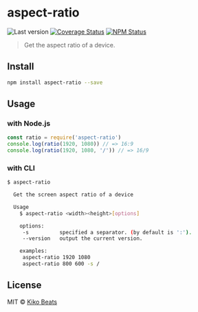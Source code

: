 # aspect-ratio

![Last version](https://img.shields.io/github/tag/Kikobeats/aspect-ratio.svg?style=flat-square)
[![Coverage Status](https://img.shields.io/coveralls/Kikobeats/aspect-ratio.svg?style=flat-square)](https://coveralls.io/github/Kikobeats/aspect-ratio.)
[![NPM Status](https://img.shields.io/npm/dm/aspect-ratio.svg?style=flat-square)](https://www.npmjs.org/package/aspect-ratio.)

> Get the aspect ratio of a device.

## Install

```bash
npm install aspect-ratio --save
```

## Usage

### with Node.js

```js
const ratio = require('aspect-ratio')
console.log(ratio(1920, 1080)) // => 16:9
console.log(ratio(1920, 1080, '/')) // => 16/9
```

### with CLI

```bash
$ aspect-ratio

  Get the screen aspect ratio of a device

  Usage
    $ aspect-ratio <width><height>[options]

    options:
     -s          specified a separator. (by default is ':').
     --version   output the current version.

    examples:
     aspect-ratio 1920 1080
     aspect-ratio 800 600 -s /
```

## License

MIT © [Kiko Beats](http://www.kikobeats.com)
